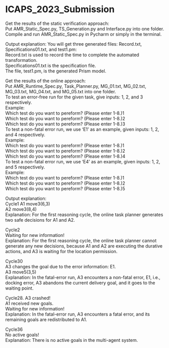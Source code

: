 # ICAPS_2023_Submission

Get the results of the static verification approach:  
Put AMR_Static_Spec.py, TS_Generation.py and Interface.py into one folder.  
Compile and run AMR_Static_Spec.py in Pycharm or simply in the terminal.


Output explanation:
You will get three generated files: Record.txt, Specifications01.txt, and test1.pm:  
Record.txt is used to record the time to complete the automated transformation.  
Specifications01.txt is the specification file.  
The file, test1.pm, is the generated Prism model.   

Get the results of the online approach:  
Put AMR_Runtime_Spec.py, Task_Planner.py, MG_01.txt, MG_02.txt, MG_03.txt, MG_04.txt, and MG_05.txt into one folder.  
To test an error-free run for the given task, give inputs: 1, 2, and 3 respectively.   
Example:  
Which test do you want to pereform? (Please enter 1-8.)1  
Which test do you want to pereform? (Please enter 1-8.)2  
Which test do you want to pereform? (Please enter 1-8.)3  
To test a non-fatal error run, we use ‘E1’ as an example, given inputs: 1, 2, and 4 respectively.   
Example:  
Which test do you want to pereform? (Please enter 1-8.)1  
Which test do you want to pereform? (Please enter 1-8.)2  
Which test do you want to pereform? (Please enter 1-8.)4  
To test a non-fatal error run, we use ‘E4’ as an example, given inputs: 1, 2, and 5 respectively.   
Example:  
Which test do you want to pereform? (Please enter 1-8.)1  
Which test do you want to pereform? (Please enter 1-8.)2  
Which test do you want to pereform? (Please enter 1-8.)5  


Output explanation:  
Cycle1 
A1 move3(6,3)  
A2 move3(8,4)   
Explanation: For the first reasoning cycle, the online task planner generates two safe decisions for A1 and A2.  

Cycle2  
Waiting for new information!  
Explanation: For the first reasoning cycle, the online task planner cannot generate any new decisions, because A1 and A2 are executing the durative actions, and A3 is waiting for the location permission.  


Cycle30   
A3 changes the goal due to the error information: E1.  
A3 move5(3,5)  
Explanation:  In the fatal-error run, A3 encounters a non-fatal error, E1, i.e., docking error, A3 abandons the current delivery goal, and it goes to the waiting point.   


Cycle28. 
A3 crashed!  
A1  received new goals.  
Waiting for new information!  
Explanation:  In the fatal-error run, A3 encounters a fatal error, and its remaining goals are redistributed to A1.   


Cycle36  
No active goals!  
Explanation: There is no active goals in the multi-agent system.  
